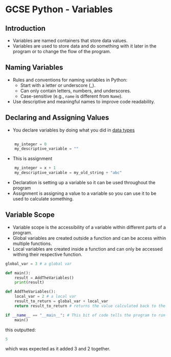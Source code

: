 # GCSE Python - Variables

## Introduction

* Variables are named containers that store data values.
* Variables are used to store data and do something with it later in the program or to change the flow of the program.

## Naming Variables

* Rules and conventions for naming variables in Python:
    * Start with a letter or underscore (_).
    * Can only contain letters, numbers, and underscores.
    * Case-sensitive (e.g., `name` is different from `Name`).
* Use descriptive and meaningful names to improve code readability.

## Declaring and Assigning Values

* You declare variables by doing what you did in [data types](GCSE-Python-Data-Types.md)
``` Python
    
    my_integer = 0
    my_descriptive_variable = ""
```
* This is assignment
```Python
    my_integer = x + 1
    my_descriptive_variable = my_old_string + "abc"
```
* Declaration is setting up a variable so it can be used throughout the program
* Assignment is assigning a value to a variable so you can use it to be used to calculate something.

## Variable Scope

* Variable scope is the accessibility of a variable within different parts of a program.
* Global variables are created outside a function and can be access within multiple functions.
* Local variables are created inside a function and can only be accessed withing their respective function.

```Python
global_var = 3 # a global var

def main():
    result = AddTheVariables()
    print(result)

def AddTheVariables():
    local_var = 2 # a local var
    result_to_return = global_var + local_var
    return result_to_return # returns the value calculated back to the main function for later use.

if __name__ == "__main__": # This bit of code tells the program to run the main function on start
    main()
```
this outputted:
```Python
5
```
which was expected as it added 3 and 2 together.
